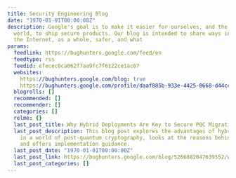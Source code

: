 ```yaml
---
title: Security Engineering Blog
date: "1970-01-01T00:00:00Z"
description: Google's goal is to make it easier for ourselves, and the rest of the
  world, to ship secure products. Our blog is intended to share ways in which we make
  the Internet, as a whole, safer, and what
params:
  feedlink: https://bughunters.google.com/feed/en
  feedtype: rss
  feedid: efecec0ca062f7aa9fc7f6122ce1ac67
  websites:
    https://bughunters.google.com/blog: true
    https://bughunters.google.com/profile/daaf885b-933e-4425-8668-d44cca3bc0f1: false
  blogrolls: []
  recommended: []
  recommender: []
  categories: []
  relme: {}
  last_post_title: Why Hybrid Deployments Are Key to Secure PQC Migration
  last_post_description: This blog post explores the advantages of hybrid deployments
    in a world of post-quantum cryptography, looks at the reasons behind our recommendation,
    and offers implementation guidance.
  last_post_date: "1970-01-01T00:00:00Z"
  last_post_link: https://bughunters.google.com/blog/5266882047639552/why-hybrid-deployments-are-key-to-secure-pqc-migration
  last_post_categories: []
---
```

